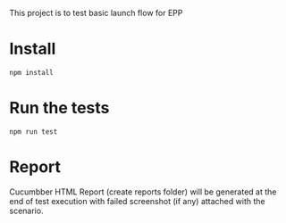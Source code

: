 This project is to test basic launch flow for EPP

# Install
  ` npm install `

# Run the tests
  ` npm run test `

# Report
  Cucumbber HTML Report (create reports folder) will be generated at the end of test execution with failed screenshot (if any) attached with the scenario. 

